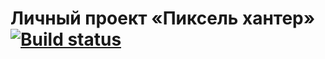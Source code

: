 # Личный проект «Пиксель хантер» [![Build status][travis-image]][travis-url]

[travis-image]: https://travis-ci.org/htmlacademy-ecmascript/145057-pixel-hunter.svg?branch=master
[travis-url]: https://travis-ci.org/htmlacademy-ecmascript/145057-pixel-hunter
